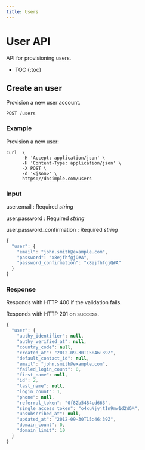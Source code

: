 ```yaml
---
title: Users
---
```


# User API

API for provisioning users.

* TOC
{:toc}


## Create an user

Provision a new user account.

    POST /users

### Example

Provision a new user:

    curl  \
          -H 'Accept: application/json' \
          -H 'Content-Type: application/json' \
          -X POST \
          -d '<json>' \
          https://dnsimple.com/users

### Input

user.email
: Required _string_

user.password
: Required _string_

user.password_confirmation
: Required _string_

~~~ js
{
  "user": {
    "email": "john.smith@example.com",
    "password": "x8ejfhfgjQ#A",
    "password_confirmation": "x8ejfhfgjQ#A" 
  }
}
~~~

### Response

Responds with HTTP 400 if the validation fails.

Responds with HTTP 201 on success.

~~~ js
{
  "user": {
    "authy_identifier": null,
    "authy_verified_at": null,
    "country_code": null,
    "created_at": "2012-09-30T15:46:39Z",
    "default_contact_id": null,
    "email": "john.smith@example.com",
    "failed_login_count": 0,
    "first_name": null,
    "id": 2,
    "last_name": null,
    "login_count": 1,
    "phone": null,
    "referral_token": "0f82b5484cd663",
    "single_access_token": "o4xuNjyjtIn9mw1d2WGM",
    "unsubscribed_at": null,
    "updated_at": "2012-09-30T15:46:39Z",
    "domain_count": 0,
    "domain_limit": 10
  }
}
~~~
